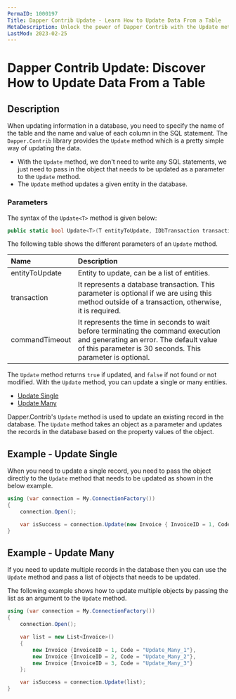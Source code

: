 ```yaml
---
PermaID: 1000197
Title: Dapper Contrib Update - Learn How to Update Data From a Table
MetaDescription: Unlock the power of Dapper Contrib with the Update method to update data from a table. Learn how to use the simplest way to update rows from a database table without writing any SQL.
LastMod: 2023-02-25
---
```


# Dapper Contrib Update: Discover How to Update Data From a Table

## Description

When updating information in a database, you need to specify the name of the table and the name and value of each column in the SQL statement. The `Dapper.Contrib` library provides the `Update` method which is a pretty simple way of updating the data. 

 - With the `Update` method, we don't need to write any SQL statements, we just need to pass in the object that needs to be updated as a parameter to the `Update` method.
 - The `Update` method updates a given entity in the database. 

### Parameters

The syntax of the `Update<T>` method is given below:

```csharp
public static bool Update<T>(T entityToUpdate, IDbTransaction transaction = null, int? commandTimeout = null)
```

The following table shows the different parameters of an `Update` method.

| Name | Description |
| :--- | :---------- |
| entityToUpdate | Entity to update, can be a list of entities. |
| transaction    | It represents a database transaction. This parameter is optional if we are using this method outside of a transaction, otherwise, it is required. |
| commandTimeout | It represents the time in seconds to wait before terminating the command execution and generating an error. The default value of this parameter is 30 seconds. This parameter is optional. |

The `Update` method returns `true` if updated, and `false` if not found or not modified. With the `Update` method, you can update a single or many entities.

- [Update Single](#example---update-single)
- [Update Many](#example---update-single)

Dapper.Contrib's `Update` method is used to update an existing record in the database. The `Update` method takes an object as a parameter and updates the records in the database based on the property values of the object.

## Example - Update Single

When you need to update a single record, you need to pass the object directly to the `Update` method that needs to be updated as shown in the below example.

```csharp
using (var connection = My.ConnectionFactory())
{
    connection.Open();

    var isSuccess = connection.Update(new Invoice { InvoiceID = 1, Code = "Update_Single_1"});
}
```

## Example - Update Many

If you need to update multiple records in the database then you can use the `Update` method and pass a list of objects that needs to be updated.

The following example shows how to update multiple objects by passing the list as an argument to the `Update` method.

```csharp
using (var connection = My.ConnectionFactory())
{
    connection.Open();

    var list = new List<Invoice>()
    {
        new Invoice {InvoiceID = 1, Code = "Update_Many_1"},
        new Invoice {InvoiceID = 2, Code = "Update_Many_2"},
        new Invoice {InvoiceID = 3, Code = "Update_Many_3"}
    };

    var isSuccess = connection.Update(list);
}
```